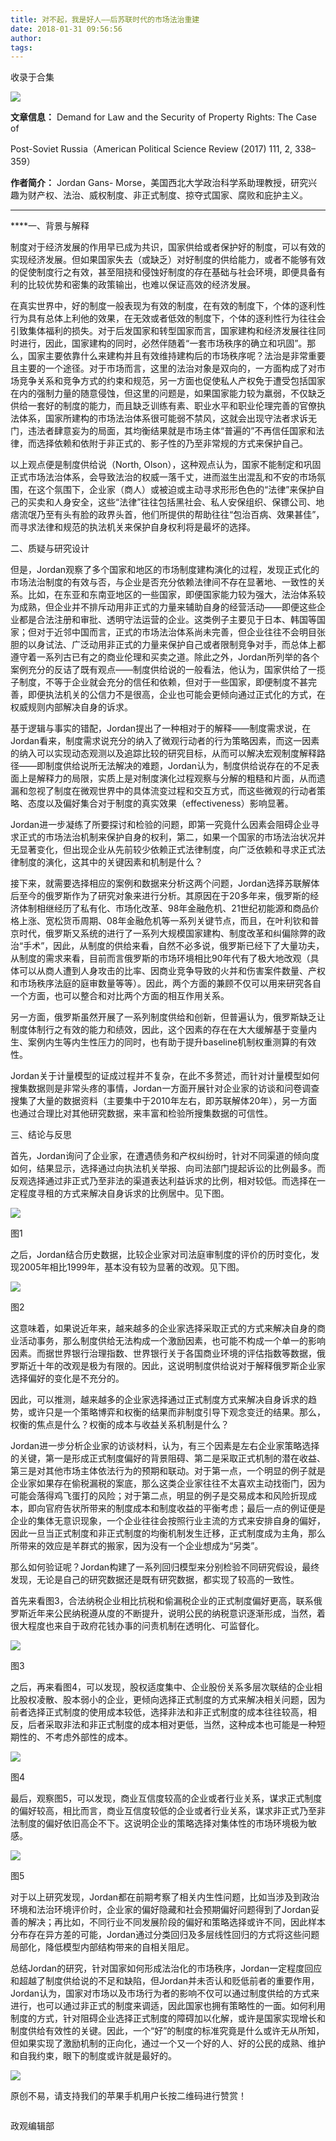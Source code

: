```yaml
---
title: 对不起，我是好人——后苏联时代的市场法治重建
date: 2018-01-31 09:56:56
author: 
tags: 
---
```



收录于合集

<img src='/images/596/2.png' width='auto' />

**文章信息：** Demand for Law and the Security of Property Rights: The Case of

Post-Soviet Russia（American Political Science Review (2017) 111, 2, 338–359）

 **作者简介：** Jordan Gans-
Morse，美国西北大学政治科学系助理教授，研究兴趣为财产权、法治、威权制度、非正式制度、掠夺式国家、腐败和庇护主义。

* * *

 ****一、背景与解释

  

制度对于经济发展的作用早已成为共识，国家供给或者保护好的制度，可以有效的实现经济发展。但如果国家失去（或缺乏）对好制度的供给能力，或者不能够有效的促使制度行之有效，甚至阻挠和侵蚀好制度的存在基础与社会环境，即便具备有利的比较优势和密集的政策输出，也难以保证高效的经济发展。

在真实世界中，好的制度一般表现为有效的制度，在有效的制度下，个体的逐利性行为具有总体上利他的效果，在无效或者低效的制度下，个体的逐利性行为往往会引致集体福利的损失。对于后发国家和转型国家而言，国家建构和经济发展往往同时进行，因此，国家建构的同时，必然伴随着“一套市场秩序的确立和巩固”。那么，国家主要依靠什么来建构并且有效维持建构后的市场秩序呢？法治是非常重要且主要的一个途径。对于市场而言，这里的法治对象是双向的，一方面构成了对市场竞争关系和竞争方式的约束和规范，另一方面也促使私人产权免于遭受包括国家在内的强制力量的随意侵蚀，但这里的问题是，如果国家能力较为羸弱，不仅缺乏供给一套好的制度的能力，而且缺乏训练有素、职业水平和职业伦理完善的官僚执法体系，国家所建构的市场法治体系很可能弱不禁风，这就会出现守法者求诉无门，违法者肆意妄为的局面，其均衡结果就是市场主体“普遍的”不再信任国家和法律，而选择依赖和依附于非正式的、影子性的乃至非常规的方式来保护自己。

以上观点便是制度供给说（North,
Olson），这种观点认为，国家不能制定和巩固正式市场法治体系，会导致法治的权威一落千丈，进而滋生出混乱和不安的市场氛围，在这个氛围下，企业家（商人）或被迫或主动寻求形形色色的“法律”来保护自己的买卖和人身安全，这些“法律”往往包括黑社会、私人安保组织、保镖公司、地痞流氓乃至有头有脸的政界头首，他们所提供的帮助往往“包治百病、效果甚佳”，而寻求法律和规范的执法机关来保护自身权利将是最坏的选择。

二、质疑与研究设计

  

但是，Jordan观察了多个国家和地区的市场制度建构演化的过程，发现正式化的市场法治制度的有效与否，与企业是否充分依赖法律间不存在显著地、一致性的关系。比如，在东亚和东南亚地区的一些国家，即便国家能力较为强大，法治体系较为成熟，但企业并不排斥动用非正式的力量来辅助自身的经营活动——即便这些企业都是合法注册和审批、透明守法运营的企业。这类例子主要见于日本、韩国等国家；但对于近邻中国而言，正式的市场法治体系尚未完善，但企业往往不会明目张胆的以身试法、广泛动用非正式的力量来保护自己或者限制竞争对手，而总体上都遵守着一系列古已有之的商业伦理和买卖之道。除此之外，Jordan所列举的各个案例充分的反诘了既有观点——制度供给说的一般看法，他认为，国家供给了一揽子制度，不等于企业就会充分的信任和依赖，但对于一些国家，即便制度不甚完善，即便执法机关的公信力不是很高，企业也可能会更倾向通过正式化的方式，在权威规则内部解决自身的诉求。

基于逻辑与事实的错配，Jordan提出了一种相对于的解释——制度需求说，在Jordan看来，制度需求说充分的纳入了微观行动者的行为策略因素，而这一因素的纳入可以实现动态观测以及追踪比较的研究目标，从而可以解决宏观制度解释路径——即制度供给说所无法解决的难题，Jordan认为，制度供给说存在的不足表面上是解释力的局限，实质上是对制度演化过程观察与分解的粗糙和片面，从而遗漏和忽视了制度在微观世界中的具体流变过程和交互方式，而这些微观的行动者策略、态度以及偏好集合对于制度的真实效果（effectiveness）影响显著。

Jordan进一步凝练了所要探讨和检验的问题，即第一究竟什么因素会阻碍企业寻求正式的市场法治机制来保护自身的权利，第二，如果一个国家的市场法治状况并无显著变化，但出现企业从先前较少依赖正式法律制度，向广泛依赖和寻求正式法律制度的演化，这其中的关键因素和机制是什么？

接下来，就需要选择相应的案例和数据来分析这两个问题，Jordan选择苏联解体后至今的俄罗斯作为了研究对象来进行分析。其原因在于20多年来，俄罗斯的经济体制相继经历了私有化、市场化改革、98年金融危机、21世纪初能源和商品价格上涨、宽松货币周期、08年金融危机等一系列关键节点，而且，在叶利钦和普京时代，俄罗斯又系统的进行了一系列大规模国家建构、制度改革和纠偏除弊的政治“手术”，因此，从制度的供给来看，自然不必多说，俄罗斯已经下了大量功夫，从制度的需求来看，目前而言俄罗斯的市场环境相比90年代有了极大地改观（具体可以从商人遭到人身攻击的比率、因商业竞争导致的火并和伤害案件数量、产权和市场秩序法庭的庭审数量等等）。因此，两个方面的兼顾不仅可以用来研究各自一个方面，也可以整合和对比两个方面的相互作用关系。

另一方面，俄罗斯虽然开展了一系列制度供给和创新，但普遍认为，俄罗斯缺乏让制度体制行之有效的能力和绩效，因此，这个因素的存在在大大缓解基于变量内生、案例内生等内生性压力的同时，也有助于提升baseline机制权重测算的有效性。

Jordan关于计量模型的证成过程并不复杂，在此不多赘述，而针对计量模型如何搜集数据则是非常头疼的事情，Jordan一方面开展针对企业家的访谈和问卷调查搜集了大量的数据资料（主要集中于2010年左右，即苏联解体20年），另一方面也通过合理比对其他研究数据，来丰富和检验所搜集数据的可信性。

三、结论与反思

  

首先，Jordan询问了企业家，在遭遇债务和产权纠纷时，针对不同渠道的倾向度如何，结果显示，选择通过向执法机关举报、向司法部门提起诉讼的比例最多。而反观选择通过非正式乃至非法的渠道表达利益诉求的比例，相对较低。而选择在一定程度寻租的方式来解决自身诉求的比例居中。见下图。

  

![](/images/596/3.png)

图1  

  

之后，Jordan结合历史数据，比较企业家对司法庭审制度的评价的历时变化，发现2005年相比1999年，基本没有较为显著的改观。见下图。

  

![](/images/596/4.png)

图2  

  

这意味着，如果说近年来，越来越多的企业家选择采取正式的方式来解决自身的商业活动事务，那么制度供给无法构成一个激励因素，也可能不构成一个单一的影响因素。而据世界银行治理指数、世界银行关于各国商业环境的评估指数等数据，俄罗斯近十年的改观是极为有限的。因此，这说明制度供给说对于解释俄罗斯企业家选择偏好的变化是不充分的。

因此，可以推测，越来越多的企业家选择通过正式制度方式来解决自身诉求的趋势，或许只是一个策略博弈和权衡的结果而非制度引导下观念变迁的结果。那么，权衡的焦点是什么？权衡的成本与收益关系机制是什么？

Jordan进一步分析企业家的访谈材料，认为，有三个因素是左右企业家策略选择的关键，第一是形成正式制度偏好的背景阻碍、第二是采取正式机制的潜在收益、第三是对其他市场主体依法行为的预期和联动。对于第一点，一个明显的例子就是企业家如果存在偷税漏税的案底，那么这类企业家往往不太喜欢主动找衙门，因为可能会落得鸡飞蛋打的风险；对于第二点，明显的例子是交易成本和风险折现成本，即向官府告状所带来的制度成本和制度收益的平衡考虑；最后一点的例证便是企业的集体无意识现象，一个企业往往会按照行业主流的方式来安排自身的偏好，因此一旦当正式制度和非正式制度的均衡机制发生迁移，正式制度成为主角，那么所带来的效应是羊群式的搬家，因为没有一个企业想成为“另类”。

那么如何验证呢？Jordan构建了一系列回归模型来分别检验不同研究假设，最终发现，无论是自己的研究数据还是既有研究数据，都实现了较高的一致性。

首先来看图3，合法纳税企业相比抗税和偷漏税企业的正式制度偏好更高，联系俄罗斯近年来公民纳税遵从度的不断提升，说明公民的纳税意识逐渐形成，当然，着很大程度也来自于政府花钱办事的问责机制在透明化、可监督化。

![](/images/596/5.png)

图3  

  

之后，再来看图4，可以发现，股权适度集中、企业股份关系多层次联结的企业相比股权凌散、股本弱小的企业，更倾向选择正式制度的方式来解决相关问题，因为前者选择正式制度的使用成本较低，选择非法和非正式制度的成本往往较高，相反，后者采取非法和非正式制度的成本相对更低，当然，这种成本也可能是一种短期性的、不考虑外部性的成本。

![](/images/596/6.png)

图4  

  

最后，观察图5，可以发现，商业互信度较高的企业或者行业关系，谋求正式制度的偏好较高，相比而言，商业互信度较低的企业或者行业关系，谋求非正式乃至非法制度的偏好依旧高企不下。这说明企业的策略选择对集体性的市场环境极为敏感。

![](/images/596/7.png)

图5  

  

对于以上研究发现，Jordan都在前期考察了相关内生性问题，比如当涉及到政治环境和法治环境评价时，企业家的偏好隐藏和社会预期偏好问题得到了Jordan妥善的解决；再比如，不同行业不同发展阶段的偏好和策略选择或许不同，因此样本分布存在异方差的可能，Jordan通过分类回归及多层线性回归的方式将这些问题局部化，降低模型内部结构带来的自相关阻尼。

总结Jordan的研究，针对国家如何形成法治化的市场秩序，Jordan一定程度回应和超越了制度供给说的不足和缺陷，但Jordan并未否认和贬低前者的重要作用，Jordan认为，国家对市场以及市场行为者的影响不仅可以通过制度供给的方式来进行，也可以通过非正式的制度来调适，因此国家也拥有策略性的一面。如何利用制度的方式，针对阻碍企业选择正式制度的障碍加以化解，或许是国家实现增长和制度供给有效性的关键。因此，一个“好”的制度的标准究竟是什么或许无从所知，但如果实现了激励机制的正向化，通过一个又一个好的人、好的公民的成熟、维护和自我约束，眼下的制度或许就是最好的。

![](/images/596/8.png)  

原创不易，请支持我们的苹果手机用户长按二维码进行赞赏！

  

  

  

![]()

政观编辑部

